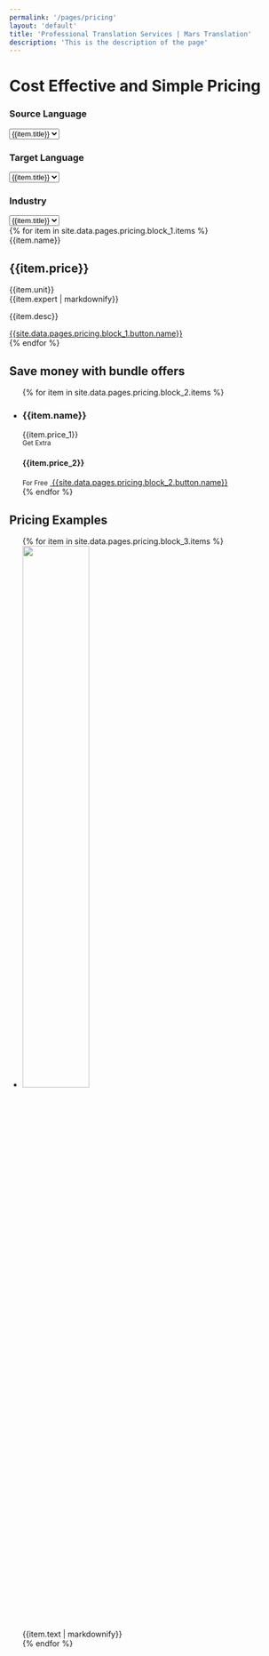 ```yaml
---
permalink: '/pages/pricing'
layout: 'default'
title: 'Professional Translation Services | Mars Translation'
description: 'This is the description of the page'
---
```



<link rel="stylesheet" type="text/css" href="/assets/v3/css/pricing.css">
<link rel="stylesheet" type="text/css"
    href="/assets/v3/css/bootstrap-select.min.css">
<link href="/assets/v3/css/flags-sprite.css" type="text/css"
    rel="stylesheet" />



<!-- CONTENT START -->

<div class="pricing_banner full_width_banner" style="background-image: url({{ site.data.pages.pricing.block_1.background_image }});
box-shadow:inset 0 0 0 10000px {{ site.data.pages.pricing.block_1.color_overlay }}; 
background-position: center bottom; 
background-repeat: no-repeat; 
-moz-background-size: cover;
-o-background-size: cover; 
-webkit-background-size: cover; 
background-size: cover;
{% if site.data.pages.pricing.block_1.visible == true %}
display: block; 
{% else %}
display: none;
{% endif %}">
    <div class="container">
        <div class="text_row">
            <h1 class="heading text-center">Cost Effective and Simple Pricing</h1>
        </div>
        <div class="packages_holder clearfix">
            <div class="language_block clearfix">
                <div class="col-md-4 col-sm-4 col-xs-12 language_holder text-left">
                    <h3 class="heading">Source Language</h3>
                    <div class="supported-languages-dropdown">
                        <select id="sourceLanguageId" class="selectpicker" data-live-search="true" data-width="fit">
                            {% for item in site.data.pages.pricing.block_1.sources %}
                            <option
                                data-content='<img class="flags" src="{{item.icon}}">{{item.title}}'
                                value="18">
                               {{item.title}}
                            </option>
                            {% endfor %}
                        </select>
                    </div>
                </div>
                <div class="col-md-4 col-sm-4 col-xs-12 language_holder text-left">
                    <h3 class="heading">Target Language</h3>
                    <div class="supported-languages-dropdown">
                        <select id="targetLanguageId" class="selectpicker" data-live-search="true" data-width="fit"
                            onchange="calculatePrice();">
                            {% for item in site.data.pages.pricing.block_1.targets %}
                            <option
                                data-content='<img class="flags" src="{{item.icon}}">{{item.title}}'
                                value="18">
                               {{item.title}}
                            </option>
                            {% endfor %}
                        </select>
                    </div>
                </div>
                <div class="col-md-4 col-sm-4 col-xs-12 language_holder text-left">
                    <h3 class="heading">Industry</h3>
                    <div class="supported-languages-dropdown">
                        <select id="industryId" class="selectpicker" data-live-search="true" data-width="fit"
                            onchange="calculatePrice();">
                            {% for item in site.data.pages.pricing.block_1.industries %}
                            <option
                                data-content='<img class="flags" src="{{item.icon}}">{{item.title}}'
                                value="18">
                               {{item.title}}
                            </option>
                            {% endfor %}
                        </select>
                    </div>
                </div>
            </div>
            {% for item in site.data.pages.pricing.block_1.items %}
            <div class="col-md-3 col-sm-6 col-xs-12">
                <div class="feature_pricing_box text-center">
                    <div class="plan_name text-uppercase">{{item.name}}</div>
                    <h2 class="price" id="standardPrice">{{item.price}}</h2>
                    <span class="pr_word">{{item.unit}}</span>
                    <div class="expert">
                        <div class="center-block text-center">
                            <span>{{item.expert | markdownify}}</span>
                        </div>
                    </div>
                    <p class='desc font_14 font_opensans_light'>{{item.desc}}</p>
                    <a href="{{site.data.pages.pricing.block_1.button.link}}" onclick="orderNow('standard','EP')" class="btn btn-maroon2">{{site.data.pages.pricing.block_1.button.name}}</a>
                </div>
            </div>
            {% endfor %}
            <div class="clearfix"></div>
        </div>
    </div>
</div>

<!-- CONTENT START -->
<div class="content_web our_clients_page">
    <section class="section_white_bg bundle_pricing_block" style="background-image: url({{ site.data.pages.pricing.block_2.background_image }});
    box-shadow:inset 0 0 0 10000px {{ site.data.pages.pricing.block_2.color_overlay }}; 
    background-position: center bottom; 
    background-repeat: no-repeat; 
    -moz-background-size: cover;
    -o-background-size: cover; 
    -webkit-background-size: cover; 
    background-size: cover;
    {% if site.data.pages.pricing.block_2.visible == true %}
    display: block; 
    {% else %}
    display: none;
    {% endif %}">
        <div class="container">
            <div class="text_row">
                <h2 class="border_heading heading text-center">Save money with bundle offers</h2>
            </div>
            <ul class="credit_bundles text-center">
                 {% for item in site.data.pages.pricing.block_2.items %}
                <li>
                    <div class='offer_rate'>
                        <h3 class="service_name">{{item.name}}</h3>
                        <div class="price">{{item.price_1}}</div>
                    </div>
                    <small class="small_text">Get Extra</small>
                    <h4 class="get_extra">{{item.price_2}}</h4>
                    <small class="small_text">For Free</small>
                    <a href="{{site.data.pages.pricing.block_2.button.link}}" class="you_choose text-uppercase">
                        <span class="triangle">&nbsp;</span>{{site.data.pages.pricing.block_2.button.name}}
                    </a>
                </li>
                {% endfor %}
            </ul>
        </div>
    </section>
    <section class="section_grey_bg service_pricing_block" style="background-image: url({{ site.data.pages.pricing.block_3.background_image }});
    box-shadow:inset 0 0 0 10000px {{ site.data.pages.pricing.block_3.color_overlay }}; 
    background-position: center bottom; 
    background-repeat: no-repeat; 
    -moz-background-size: cover;
    -o-background-size: cover; 
    -webkit-background-size: cover; 
    background-size: cover;
    {% if site.data.pages.pricing.block_3.visible == true %}
    display: block; 
    {% else %}
    display: none;
    {% endif %}">
        <div class="container">
            <div class="text_row">
                <h2 class="border_heading heading text-center">Pricing Examples</h2>
            </div>
            <ul class="service_pricing_ul">
                {% for item in site.data.pages.pricing.block_3.items %}
                <li class="text-center">
                    <div class="servimgce_imgcon app">
                        <img src="{{item.icon}}" style="width: 50%">
                    </div>
                    <div>{{item.text | markdownify}}</div>
                </li>
                {% endfor %}
            </ul>
        </div>
    </section>
</div>
<!-- CONTENT END -->




<script src='/assets/v3/js/bootstrap-select.min.js'></script>